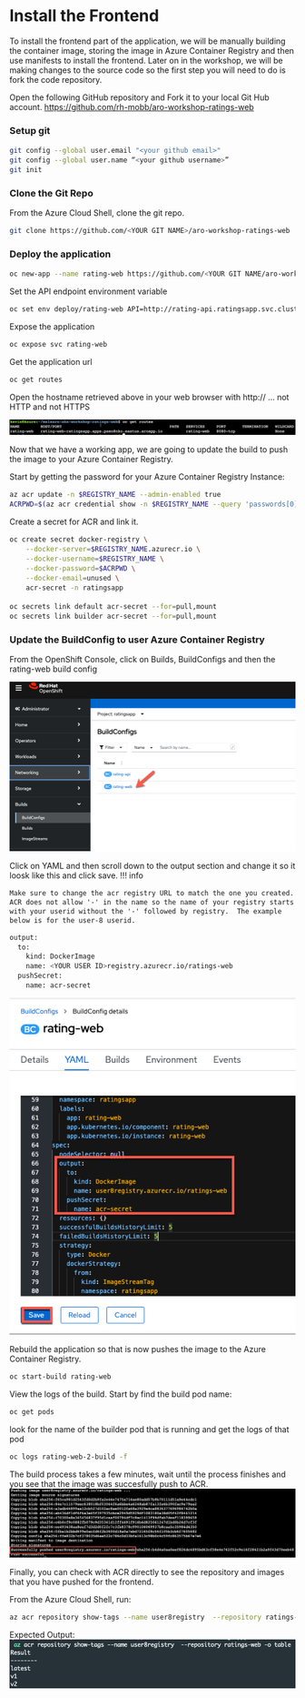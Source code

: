 # Install the Frontend 

To install the frontend part of the application, we will be manually building the container image, storing the image in Azure Container Registry and then use manifests to install the frontend.  Later on in the workshop, we will be making changes to the source code so the first step you will need to do is fork the code repository.

Open the following GitHub repository and Fork it to your local Git Hub account.
https://github.com/rh-mobb/aro-workshop-ratings-web

### Setup git

```bash
git config --global user.email "<your github email>"
git config --global user.name “<your github username>”
git init
```

### Clone the Git Repo
From the Azure Cloud Shell, clone the git repo.
```bash
git clone https://github.com/<YOUR GIT NAME>/aro-workshop-ratings-web
```

### Deploy the application
```bash
oc new-app --name rating-web https://github.com/<YOUR GIT NAME/aro-workshop-ratings-web
```

Set the API endpoint environment variable
```bash
oc set env deploy/rating-web API=http://rating-api.ratingsapp.svc.cluster.local:3000
```

Expose the application

```bash
oc expose svc rating-web
```

Get the application url

```bash
oc get routes
```

Open the hostname retrieved above in your web browser with http://<hostname> ... not HTTP and not HTTPS

![route](../assets/images/get-web-route.png)

Now that we have a working app, we are going to update the build to push the image to your Azure Container Registry.

Start by getting the password for your Azure Container Registry Instance:

```bash
az acr update -n $REGISTRY_NAME --admin-enabled true
ACRPWD=$(az acr credential show -n $REGISTRY_NAME --query 'passwords[0].value' -o tsv)
```

Create a secret for ACR and link it.

```bash
oc create secret docker-registry \
    --docker-server=$REGISTRY_NAME.azurecr.io \
    --docker-username=$REGISTRY_NAME \
    --docker-password=$ACRPWD \
    --docker-email=unused \
    acr-secret -n ratingsapp

oc secrets link default acr-secret --for=pull,mount
oc secrets link builder acr-secret --for=pull,mount
```

### Update the BuildConfig to user Azure Container Registry
From the OpenShift Console, click on Builds, BuildConfigs and then the rating-web build config

![editbc](../assets/images/edit-build-config.png)

Click on YAML and then scroll down to the output section and change it so it loosk like this and click save.
!!! info

    Make sure to change the acr registry URL to match the one you created.  ACR does not allow '-' in the name so the name of your registry starts with your userid without the '-' followed by registry.  The example below is for the user-8 userid.

```bash
output:
  to:
    kind: DockerImage
    name: <YOUR USER ID>registry.azurecr.io/ratings-web
  pushSecret:
    name: acr-secret
```
![editbc1](../assets/images/edit-build-config1.png)

Rebuild the application so that is now pushes the image to the Azure Container Registry.

```bash
oc start-build rating-web
```

View the logs of the build.  Start by find the build pod name:

```bash
oc get pods
```

look for the name of the builder pod that is running and get the logs of that pod

```bash
oc logs rating-web-2-build -f
```

The build process takes a few minutes, wait until the process finishes and you see that the image was succesfully push to ACR.
![acrpush](../assets/images/acr-push.png)

Finally, you can check with ACR directly to see the repository and images that you have pushed for the frontend.

From the Azure Cloud Shell, run:
```bash
az acr repository show-tags --name user8registry  --repository ratings-web -o table
```

Expected Output:
![acrrepo](../assets/images/acr-repository.png)